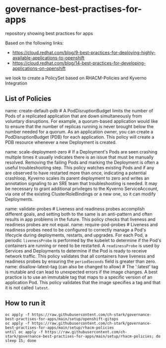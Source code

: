 # governance-best-practises-for-apps

repository showing best practices for apps

Based on the following links:

* https://cloud.redhat.com/blog/9-best-practices-for-deploying-highly-available-applications-to-openshift
* https://cloud.redhat.com/blog/14-best-practices-for-developing-applications-on-openshift

we look to create a PolicySet based on RHACM-Policies and Kyverno Integration

## List of Policies 

name: create-default-pdb # A PodDisruptionBudget limits the number of Pods of a replicated application that
      are down simultaneously from voluntary disruptions. For example, a quorum-based
      application would like to ensure that the number of replicas running is never brought
      below the number needed for a quorum. As an application owner, you can create a PodDisruptionBudget (PDB)
      for each application. This policy will create a PDB resource whenever a new Deployment is created.

name: scale-deployment-zero # If a Deployment's Pods are seen crashing multiple times it usually indicates
      there is an issue that must be manually resolved. Removing the failing Pods and
      marking the Deployment is often a useful troubleshooting step. This policy watches
      existing Pods and if any are observed to have restarted more than
      once, indicating a potential crashloop, Kyverno scales its parent deployment to zero
      and writes an annotation signaling to an SRE team that troubleshooting is needed.
      It may be necessary to grant additional privileges to the Kyverno ServiceAccount,
      via one of the existing ClusterRoleBindings or a new one, so it can modify Deployments.

name: validate-probes # Liveness and readiness probes accomplish different goals, and setting both to the same
      is an anti-pattern and often results in app problems in the future. This policy
      checks that liveness and readiness probes are not equal.
name: require-pod-probes # Liveness and readiness probes need to be configured to correctly manage a Pod's
      lifecycle during deployments, restarts, and upgrades. For each Pod, a periodic
      `livenessProbe` is performed by the kubelet to determine if the Pod's containers
      are running or need to be restarted. A `readinessProbe` is used by Services
      and Deployments to determine if the Pod is ready to receive network traffic.
      This policy validates that all containers have liveness and readiness probes by
      ensuring the `periodSeconds` field is greater than zero.
name: disallow-latest-tag (can also be changed to allow) # The ':latest' tag is mutable and can lead to unexpected errors if
      the image changes. A best practice is to use an immutable tag that maps to
      a specific version of an application Pod. This policy validates that the image
      specifies a tag and that it is not called `latest`.      

## How to run it
```shell
oc apply -f https://raw.githubusercontent.com/ch-stark/governance-best-practises-for-apps/main/setup/openshift-gitops
oc apply -f https://raw.githubusercontent.com/ch-stark/governance-best-practises-for-apps/main/setup/rhacm-policies
until oc apply -f https://raw.githubusercontent.com/ch-stark/governance-best-practises-for-apps/main/setup/rhacm-policies; do sleep 15; done
```




